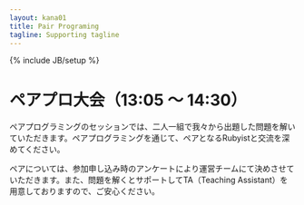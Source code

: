 ```yaml
---
layout: kana01
title: Pair Programing
tagline: Supporting tagline
---
```

{% include JB/setup %}

# ペアプロ大会（13:05 〜 14:30）

ペアプログラミングのセッションでは、二人一組で我々から出題した問題を解いていただきます。ペアプログラミングを通じて、ペアとなるRubyistと交流を深めてください。

ペアについては、参加申し込み時のアンケートにより運営チームにて決めさせていただきます。また、問題を解くとサポートしてTA（Teaching Assistant）を用意しておりますので、ご安心ください。



